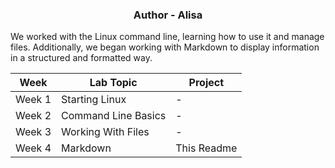 <h3 align="center">Author - Alisa</h3>
We worked with the Linux command line, learning how to use it and manage files. Additionally, we began working with Markdown to display information in a structured and formatted way.


| Week   | Lab Topic             | Project     |
|--------|-----------------------|-------------|
| Week 1 | Starting Linux         | -           |
| Week 2 | Command Line Basics    | -           |
| Week 3 | Working With Files     | -           |
| Week 4 | Markdown               | This Readme |
